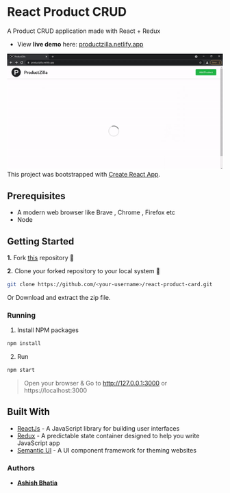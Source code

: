 # React Product CRUD

A Product CRUD application made with React + Redux

- View **live demo** here: [productzilla.netlify.app](https://productzilla.netlify.app/)

![preview](preview.gif)
This project was bootstrapped with [Create React App](https://github.com/facebook/create-react-app).

## Prerequisites
- A modern web browser like Brave , Chrome , Firefox etc
- Node


## Getting Started

**1.** Fork [this](https://github.com/aman-atg/react-product-card) repository :fork_and_knife:

**2.** Clone your forked repository to your local system :busts_in_silhouette:

```sh
git clone https://github.com/<your-username>/react-product-card.git
```

Or Download and extract the zip file.

### Running

1. Install NPM packages

```sh
npm install
```

2. Run

```sh
npm start
```

> Open your browser & Go to http://127.0.0.1:3000 or https://localhost:3000

## Built With

- [ReactJs](https://reactjs.org) - A JavaScript library for building user interfaces
- [Redux](https://redux.js.org) - A predictable state container designed to help you write JavaScript app
- [Semantic UI](https://react.semantic-ui.com) - A UI component framework for theming websites
### Authors

- **[Ashish Bhatia](https://github.com/ashishbhatiam)**
